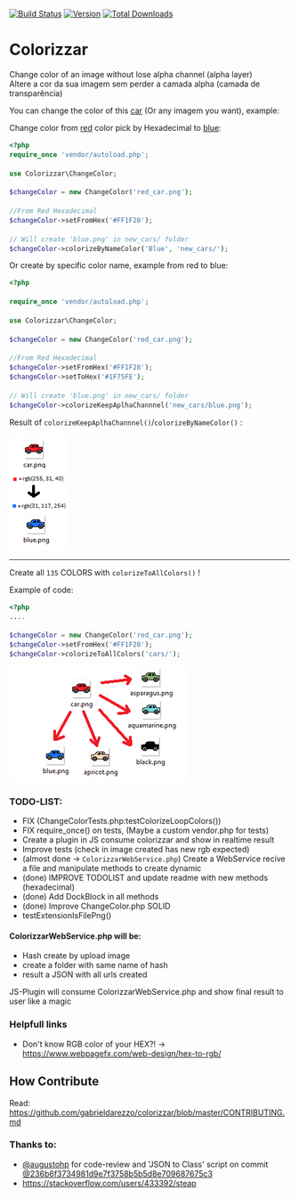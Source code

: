 [![Build Status](https://travis-ci.org/gabrieldarezzo/colorizzar.svg?branch=master)](https://travis-ci.org/gabrieldarezzo/colorizzar/)
[![Version](https://img.shields.io/packagist/v/gabrieldarezzo/colorizzar.svg)](https://packagist.org/packages/gabrieldarezzo/colorizzar)
[![Total Downloads](https://img.shields.io/packagist/dt/gabrieldarezzo/colorizzar.svg)](https://packagist.org/packages/gabrieldarezzo/colorizzar)  

# Colorizzar 


Change color of an image without lose alpha channel (alpha layer)  
Altere a cor da sua imagem sem perder a camada alpha (camada de transparência)


You can change the color of this [car](https://github.com/gabrieldarezzo/colorizzar/blob/master/car.png?raw=true) (Or any imagem you want), example:


Change color from [red](https://www.webpagefx.com/web-design/random-color-picker/#FF1F28) color pick by Hexadecimal to [blue](https://www.webpagefx.com/web-design/random-color-picker/#1F75FE):  



```php
<?php
require_once 'vendor/autoload.php';

use Colorizzar\ChangeColor;

$changeColor = new ChangeColor('red_car.png');

//From Red Hexadecimal
$changeColor->setFromHex('#FF1F28');

// Will create 'blue.png' in new_cars/ folder
$changeColor->colorizeByNameColor('Blue', 'new_cars/');

```

Or create by specific color name, example from red to blue:  

```php
<?php

require_once 'vendor/autoload.php';

use Colorizzar\ChangeColor;

$changeColor = new ChangeColor('red_car.png');

//From Red Hexadecimal
$changeColor->setFromHex('#FF1F28');
$changeColor->setToHex('#1F75FE');

// Will create 'blue.png' in new_cars/ folder
$changeColor->colorizeKeepAplhaChannnel('new_cars/blue.png');

```   
 
 
Result of   `colorizeKeepAplhaChannnel()`/`colorizeByNameColor()` :

![Scheme](doc/to_from_rgb.png)  

-----------


Create all `135` COLORS with `colorizeToAllColors()` !

Example of code:
```php
<?php
....

$changeColor = new ChangeColor('red_car.png');
$changeColor->setFromHex('#FF1F28');
$changeColor->colorizeToAllColors('cars/');
```  

![Scheme](doc/to_from.png)  





### TODO-LIST:
  - FIX (ChangeColorTests.php:testColorizeLoopColors())  
  - FIX require_once() on tests, (Maybe a custom vendor.php for tests)    
  - Create a plugin in JS consume colorizzar and show in realtime result    
  - Improve tests (check in image created has new rgb expected)  
  - (almost done -> `ColorizzarWebService.php`) Create a WebService recive a file and manipulate methods to create dynamic  
  - (done) IMPROVE TODOLIST and update readme with new methods (hexadecimal)  
  - (done) Add DockBlock in all methods  
  - (done) Improve ChangeColor.php SOLID  
  - testExtensionIsFilePng()






#### ColorizzarWebService.php will be:   
  - Hash create by upload image  
  - create a folder with same name of hash  
  - result a JSON with all urls created    


JS-Plugin will consume ColorizzarWebService.php and show final result to user like a magic   


### Helpfull links
  - Don't know RGB color of your HEX?!  -> https://www.webpagefx.com/web-design/hex-to-rgb/


## How Contribute  
Read:  
https://github.com/gabrieldarezzo/colorizzar/blob/master/CONTRIBUTING.md  




### Thanks to:

 * [@augustohp](https://github.com/augustohp) for code-review and 'JSON to Class' script on commit [@236b6f3734981d9e7f3758b5b5d8e709687675c3](https://github.com/gabrieldarezzo/colorizzar/pull/1/commits/236b6f3734981d9e7f3758b5b5d8e709687675c3)
 * https://stackoverflow.com/users/433392/steap
